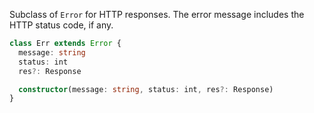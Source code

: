 Subclass of `Error` for HTTP responses. The error message includes the HTTP status code, if any.

```ts
class Err extends Error {
  message: string
  status: int
  res?: Response

  constructor(message: string, status: int, res?: Response)
}
```
